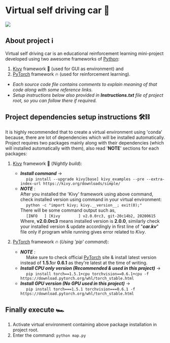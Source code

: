 # Virtual self driving car :car:

<img style="display: block; margin-left: auto; margin-right: auto;" src="./output.gif" />


## About project :information_source:
Virtual self driving car is an educational reinforcement learning mini-project developed using two awesome frameworks of <a href="https://python.org/">Python</a>:
 1. <a href="https://kivy.org/">Kivy</a> framework :kiwi_fruit: (used for GUI as environment) and <BR />
 2. <a href="https://pytorch.org/">PyTorch</a> framework :fire: (used for reinforcement learning). <BR />

* _Each source code file contains comments to explain meaning of that code along with some reference links._ <BR />
* _Setup instructions below also provided in **Instructions.txt** file of project root, so you can follow there if required._ 

## Project dependencies setup instructions :hammer_and_wrench::chains:
It is highly recommended that to create a virtual environment using 'conda' because, there are lot of dependencies which will be installed automatically. <BR />
Project requires two packages mainly along with their dependencies (which will installed automatically with them), also read '**NOTE**' sections for each packages:
 1. <a href="https://kivy.org/">Kivy</a> framework :kiwi_fruit: (_Nightly build_): <BR />
    * _**Install command**_ -> <BR />
        &emsp; `pip install --upgrade kivy[base] kivy_examples --pre --extra-index-url https://kivy.org/downloads/simple/`
    * _**NOTE**_ : <BR />
        After you installed the 'Kivy' framework using above command, check installed version using command in your virtual environment: <BR />
        &emsp; `python -c "import kivy; kivy.__version__; exit(0);"` <BR />
        There will be some command output such as, <BR />
        &emsp; `[INFO   ] [Kivy        ] v2.0.0rc3, git-20c14b2, 20200615` <BR />
        Where, **v2.0.0rc3** means installed version is **2.0.0**, similarly check your installed version & update accordingly in first line of "**_car.kv_**" file only if program while running gives error related to _Kivy_. <BR />

 2. <a href="https://kivy.org/">PyTorch</a> framework :fire: (_Using 'pip' command_): <BR />
    * _**NOTE**_ : <BR />
    &emsp; Make sure to check official <a href="https://pytorch.org/">PyTorch</a> site & install latest version instead of **1.5.1**or **0.6.1** as they're latest at the time of writing. <BR />
    * _**Install CPU only version (Recommended & used in this project)**_ -> <BR />
    &emsp; `pip install torch==1.5.1+cpu torchvision==0.6.1+cpu -f https://download.pytorch.org/whl/torch_stable.html` <BR />
    * _**Install GPU version (No GPU used in this project)**_ -> <BR />
    &emsp; `pip install torch===1.5.1 torchvision===0.6.1 -f https://download.pytorch.org/whl/torch_stable.html` <BR />

## Finally execute :racing_car:
 1. Activate virtual environment containing above package installation in project root.
 2. Enter the command: `python map.py` <BR /> <BR />
